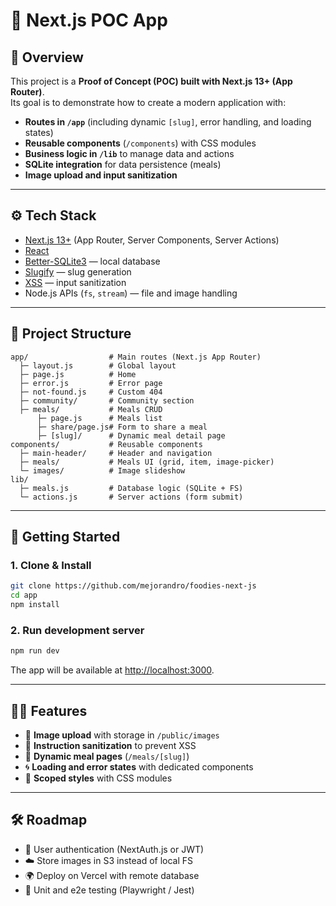 # 📘 Next.js POC App

## 📖 Overview
This project is a **Proof of Concept (POC) built with Next.js 13+ (App Router)**.  
Its goal is to demonstrate how to create a modern application with:

- **Routes in `/app`** (including dynamic `[slug]`, error handling, and loading states)  
- **Reusable components** (`/components`) with CSS modules  
- **Business logic in `/lib`** to manage data and actions  
- **SQLite integration** for data persistence (meals)  
- **Image upload and input sanitization**  

---

## ⚙️ Tech Stack
- [Next.js 13+](https://nextjs.org/) (App Router, Server Components, Server Actions)  
- [React](https://react.dev/)  
- [Better-SQLite3](https://github.com/WiseLibs/better-sqlite3) — local database  
- [Slugify](https://www.npmjs.com/package/slugify) — slug generation  
- [XSS](https://www.npmjs.com/package/xss) — input sanitization  
- Node.js APIs (`fs`, `stream`) — file and image handling  

---

## 📂 Project Structure
```
app/                  # Main routes (Next.js App Router)
  ├─ layout.js        # Global layout
  ├─ page.js          # Home
  ├─ error.js         # Error page
  ├─ not-found.js     # Custom 404
  ├─ community/       # Community section
  ├─ meals/           # Meals CRUD
      ├─ page.js      # Meals list
      ├─ share/page.js# Form to share a meal
      ├─ [slug]/      # Dynamic meal detail page
components/           # Reusable components
  ├─ main-header/     # Header and navigation
  ├─ meals/           # Meals UI (grid, item, image-picker)
  └─ images/          # Image slideshow
lib/
  ├─ meals.js         # Database logic (SQLite + FS)
  └─ actions.js       # Server actions (form submit)
```

---

## 🚀 Getting Started

### 1. Clone & Install
```bash
git clone https://github.com/mejorandro/foodies-next-js
cd app
npm install
```

### 2. Run development server
```bash
npm run dev
```
The app will be available at [http://localhost:3000](http://localhost:3000).

---

## 🧑‍🍳 Features
- 📸 **Image upload** with storage in `/public/images`  
- 📑 **Instruction sanitization** to prevent XSS  
- 🔎 **Dynamic meal pages** (`/meals/[slug]`)  
- 🌀 **Loading and error states** with dedicated components  
- 🎨 **Scoped styles** with CSS modules  

---

## 🛠️ Roadmap
- 🔐 User authentication (NextAuth.js or JWT)  
- ☁️ Store images in S3 instead of local FS  
- 🌍 Deploy on Vercel with remote database  
- 🧪 Unit and e2e testing (Playwright / Jest)  
